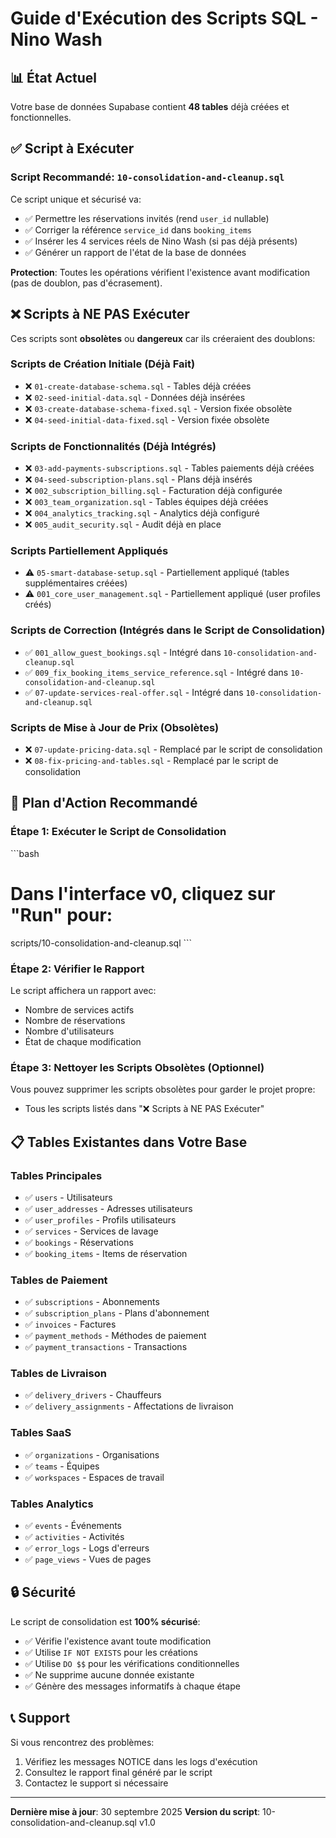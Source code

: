 # Guide d'Exécution des Scripts SQL - Nino Wash

## 📊 État Actuel

Votre base de données Supabase contient **48 tables** déjà créées et fonctionnelles.

## ✅ Script à Exécuter

### Script Recommandé: `10-consolidation-and-cleanup.sql`

Ce script unique et sécurisé va:
- ✅ Permettre les réservations invités (rend `user_id` nullable)
- ✅ Corriger la référence `service_id` dans `booking_items`
- ✅ Insérer les 4 services réels de Nino Wash (si pas déjà présents)
- ✅ Générer un rapport de l'état de la base de données

**Protection**: Toutes les opérations vérifient l'existence avant modification (pas de doublon, pas d'écrasement).

## ❌ Scripts à NE PAS Exécuter

Ces scripts sont **obsolètes** ou **dangereux** car ils créeraient des doublons:

### Scripts de Création Initiale (Déjà Fait)
- ❌ `01-create-database-schema.sql` - Tables déjà créées
- ❌ `02-seed-initial-data.sql` - Données déjà insérées
- ❌ `03-create-database-schema-fixed.sql` - Version fixée obsolète
- ❌ `04-seed-initial-data-fixed.sql` - Version fixée obsolète

### Scripts de Fonctionnalités (Déjà Intégrés)
- ❌ `03-add-payments-subscriptions.sql` - Tables paiements déjà créées
- ❌ `04-seed-subscription-plans.sql` - Plans déjà insérés
- ❌ `002_subscription_billing.sql` - Facturation déjà configurée
- ❌ `003_team_organization.sql` - Tables équipes déjà créées
- ❌ `004_analytics_tracking.sql` - Analytics déjà configuré
- ❌ `005_audit_security.sql` - Audit déjà en place

### Scripts Partiellement Appliqués
- ⚠️ `05-smart-database-setup.sql` - Partiellement appliqué (tables supplémentaires créées)
- ⚠️ `001_core_user_management.sql` - Partiellement appliqué (user profiles créés)

### Scripts de Correction (Intégrés dans le Script de Consolidation)
- ✅ `001_allow_guest_bookings.sql` - Intégré dans `10-consolidation-and-cleanup.sql`
- ✅ `009_fix_booking_items_service_reference.sql` - Intégré dans `10-consolidation-and-cleanup.sql`
- ✅ `07-update-services-real-offer.sql` - Intégré dans `10-consolidation-and-cleanup.sql`

### Scripts de Mise à Jour de Prix (Obsolètes)
- ❌ `07-update-pricing-data.sql` - Remplacé par le script de consolidation
- ❌ `08-fix-pricing-and-tables.sql` - Remplacé par le script de consolidation

## 🎯 Plan d'Action Recommandé

### Étape 1: Exécuter le Script de Consolidation
\`\`\`bash
# Dans l'interface v0, cliquez sur "Run" pour:
scripts/10-consolidation-and-cleanup.sql
\`\`\`

### Étape 2: Vérifier le Rapport
Le script affichera un rapport avec:
- Nombre de services actifs
- Nombre de réservations
- Nombre d'utilisateurs
- État de chaque modification

### Étape 3: Nettoyer les Scripts Obsolètes (Optionnel)
Vous pouvez supprimer les scripts obsolètes pour garder le projet propre:
- Tous les scripts listés dans "❌ Scripts à NE PAS Exécuter"

## 📋 Tables Existantes dans Votre Base

### Tables Principales
- ✅ `users` - Utilisateurs
- ✅ `user_addresses` - Adresses utilisateurs
- ✅ `user_profiles` - Profils utilisateurs
- ✅ `services` - Services de lavage
- ✅ `bookings` - Réservations
- ✅ `booking_items` - Items de réservation

### Tables de Paiement
- ✅ `subscriptions` - Abonnements
- ✅ `subscription_plans` - Plans d'abonnement
- ✅ `invoices` - Factures
- ✅ `payment_methods` - Méthodes de paiement
- ✅ `payment_transactions` - Transactions

### Tables de Livraison
- ✅ `delivery_drivers` - Chauffeurs
- ✅ `delivery_assignments` - Affectations de livraison

### Tables SaaS
- ✅ `organizations` - Organisations
- ✅ `teams` - Équipes
- ✅ `workspaces` - Espaces de travail

### Tables Analytics
- ✅ `events` - Événements
- ✅ `activities` - Activités
- ✅ `error_logs` - Logs d'erreurs
- ✅ `page_views` - Vues de pages

## 🔒 Sécurité

Le script de consolidation est **100% sécurisé**:
- ✅ Vérifie l'existence avant toute modification
- ✅ Utilise `IF NOT EXISTS` pour les créations
- ✅ Utilise `DO $$` pour les vérifications conditionnelles
- ✅ Ne supprime aucune donnée existante
- ✅ Génère des messages informatifs à chaque étape

## 📞 Support

Si vous rencontrez des problèmes:
1. Vérifiez les messages NOTICE dans les logs d'exécution
2. Consultez le rapport final généré par le script
3. Contactez le support si nécessaire

---

**Dernière mise à jour**: 30 septembre 2025
**Version du script**: 10-consolidation-and-cleanup.sql v1.0
